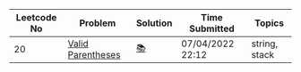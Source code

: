 |Leetcode No|Problem    |Solution   |Time Submitted|Topics|
|-----------|-----------|-----------|--------------|--------------| 
|20         |[Valid Parentheses](https://leetcode.com/problems/valid-parentheses/)|[📚](https://github.com/meteahmetyakar/leetcode-problems/blob/main/problems/2.Valid%20Parantheses/solution.c)|07/04/2022 22:12|string, stack| 

